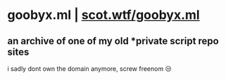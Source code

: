 # goobyx.ml | [scot.wtf/goobyx.ml](https://scot.wtf/goobyx.ml/)
## an archive of one of my old *private script repo sites
i sadly dont own the domain anymore, screw freenom 😒

